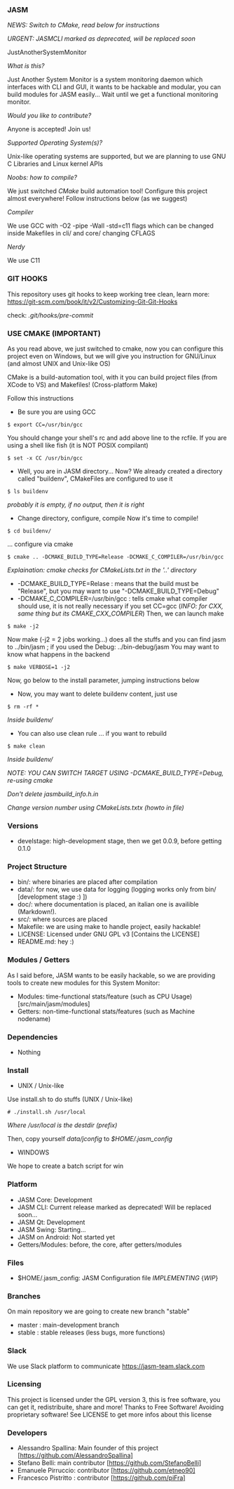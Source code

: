 ### JASM

*NEWS: Switch to CMake, read below for instructions*

*URGENT: JASMCLI marked as deprecated, will be replaced soon*

JustAnotherSystemMonitor

*What is this?*

Just Another System Monitor is a system monitoring daemon which interfaces with CLI and GUI, it wants to be hackable and modular, you can build modules for JASM easily... Wait until we get a functional monitoring monitor.

*Would you like to contribute?*

Anyone is accepted! Join us!

*Supported Operating System(s)?*

Unix-like operating systems are supported, but we are planning to use GNU C Libraries and Linux kernel APIs

*Noobs: how to compile?*

We just switched *CMake* build automation tool!
Configure this project almost everywhere!
Follow instructions below (as we suggest) 

*Compiler*

We use GCC with -O2 -pipe -Wall -std=c11 flags which can be changed inside Makefiles in cli/ and core/ changing CFLAGS

*Nerdy*

We use C11

### GIT HOOKS

 This repository uses git hooks to keep working tree clean,
 learn more: https://git-scm.com/book/it/v2/Customizing-Git-Git-Hooks

 check: *.git/hooks/pre-commit*

### USE CMAKE (IMPORTANT)
 
 As you read above, we just switched to cmake, now you can configure this project even on Windows, but we will give you instruction for GNU/Linux (and almost UNIX and Unix-like OS)

 CMake is a build-automation tool, with it you can build project files (from XCode to VS) and Makefiles! (Cross-platform Make)

 Follow this instructions

 * Be sure you are using GCC
 ~~~
 $ export CC=/usr/bin/gcc
 ~~~
 You should change your shell's rc and add above line to the rcfile.
 If you are using a shell like fish (it is NOT POSIX compilant)
 ~~~
 $ set -x CC /usr/bin/gcc
 ~~~

 * Well, you are in JASM directory... Now?
 We already created a directory called "buildenv", CMakeFiles are configured to use it
 ~~~
 $ ls buildenv 
 ~~~
 *probably it is empty, if no output, then it is right*

 * Change directory, configure, compile
  Now it's time to compile!
  ~~~
  $ cd buildenv/
  ~~~
  ... configure via cmake
  ~~~
  $ cmake .. -DCMAKE_BUILD_TYPE=Release -DCMAKE_C_COMPILER=/usr/bin/gcc 
  ~~~
  *Explaination: cmake checks for CMakeLists.txt in the '..' directory*
  * -DCMAKE_BUILD_TYPE=Relase : means that the build must be "Release", but you may want to use "-DCMAKE_BUILD_TYPE=Debug"
  * -DCMAKE_C_COMPILER=/usr/bin/gcc : tells cmake what compiler should use, it is not really necessary if you set CC=gcc (*INFO: for CXX, same thing but its CMAKE_CXX_COMPILER*)
  Then, we can launch make
  ~~~
  $ make -j2
  ~~~
  Now make (-j2 = 2 jobs working...) does all the stuffs and you can find jasm to ../bin/jasm ; if you used the Debug: ../bin-debug/jasm
  You may want to know what happens in the backend
  ~~~
  $ make VERBOSE=1 -j2
  ~~~
  
  Now, go below to the install parameter, jumping instructions below

 * Now, you may want to delete buildenv content, just use
 ~~~
 $ rm -rf *
 ~~~
 *Inside buildenv/*

 * You can also use clean rule
 ... if you want to rebuild 
 ~~~
 $ make clean
 ~~~
 *Inside buildenv/*
 
 *NOTE: YOU CAN SWITCH TARGET USING -DCMAKE_BUILD_TYPE=Debug, re-using cmake*
 
 *Don't delete jasmbuild_info.h.in*
 
 *Change version number using CMakeLists.txtx (howto in file)*

### Versions

 * develstage: high-development stage, then we get 0.0.9, before getting 0.1.0

### Project Structure

 * bin/: where binaries are placed after compilation
 * data/: for now, we use data for logging (logging works only from bin/ [development stage :) ])
 * doc/: where documentation is placed, an italian one is availible (Markdown!).
 * src/: where sources are placed
 * Makefile: we are using make to handle project, easily hackable!
 * LICENSE: Licensed under GNU GPL v3 [Contains the LICENSE]
 * README.md: hey :)

### Modules / Getters

As I said before, JASM wants to be easily hackable, so we are providing tools to create new modules for this System Monitor:

 * Modules: time-functional stats/feature (such as CPU Usage) [src/main/jasm/modules]
 * Getters: non-time-functional stats/features (such as Machine nodename)

### Dependencies

 * Nothing

### Install

 * UNIX / Unix-like

 Use install.sh to do stuffs (UNIX / Unix-like)

 ~~~
 # ./install.sh /usr/local
 ~~~

 *Where /usr/local is the destdir (prefix)*

 Then, copy yourself *data/jconfig* to *$HOME/.jasm_config*

 * WINDOWS 
 
 We hope to create a batch script for win
 
### Platform

 * JASM Core: Development 
 * JASM CLI: Current release marked as deprecated! Will be replaced soon...
 * JASM Qt: Development
 * JASM Swing: Starting...
 * JASM on Android: Not started yet
 * Getters/Modules: before, the core, after getters/modules

### Files
 * $HOME/.jasm_config: JASM Configuration file *IMPLEMENTING* {*WIP*}

### Branches

 On main repository we are going to create new branch "stable"
 * master : main-development branch
 * stable : stable releases (less bugs, more functions)
 
### Slack

 We use Slack platform to communicate 
 https://jasm-team.slack.com
 
### Licensing

This project is licensed under the GPL version 3, this is free software, you can get it, redistribuite, share and more!
Thanks to Free Software! Avoiding proprietary software! See LICENSE to get more infos about this license

### Developers

 * Alessandro Spallina: Main founder of this project [https://github.com/AlessandroSpallina]
 * Stefano Belli: main contributor [https://github.com/StefanoBelli]
 * Emanuele Pirruccio: contributor [https://github.com/etneo90]
 * Francesco Pistritto : contributor [https://github.com/piFra]
